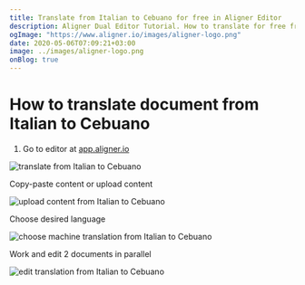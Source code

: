```yaml
---
title: Translate from Italian to Cebuano for free in Aligner Editor
description: Aligner Dual Editor Tutorial. How to translate for free from Italian to Cebuano. Aligner is multilingual document management platform. 
ogImage: "https://www.aligner.io/images/aligner-logo.png"
date: 2020-05-06T07:09:21+03:00
image: ../images/aligner-logo.png
onBlog: true
---
```


# How to translate document from Italian to Cebuano

1. Go to editor at [app.aligner.io](https://app.aligner.io "Aligner App web page")

![translate from Italian to Cebuano](../aligner-blank-editor.png "translate from Italian to Cebuano")

Copy-paste content or upload content

![upload content from Italian to Cebuano](../aligner-uploaded-document.png "upload content from Italian to Cebuano")

Choose desired language

![choose machine translation from Italian to Cebuano](../aligner-language-dropdown.png "choose machine translation from Italian to Cebuano")

Work and edit 2 documents in parallel

![edit translation from Italian to Cebuano](../aligner-double-sitded-editor.png "edit translation from Italian to Cebuano")

